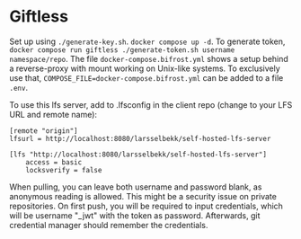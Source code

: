 # Giftless
Set up using `./generate-key.sh`. `docker compose up -d`. To generate token, `docker compose run giftless ./generate-token.sh username namespace/repo`. The file `docker-compose.bifrost.yml` shows a setup behind a reverse-proxy with mount working on Unix-like systems. To exclusively use that, `COMPOSE_FILE=docker-compose.bifrost.yml` can be added to a file `.env`.

To use this lfs server, add to .lfsconfig in the client repo (change to your LFS URL and remote name):

```
[remote "origin"]
lfsurl = http://localhost:8080/larsselbekk/self-hosted-lfs-server

[lfs "http://localhost:8080/larsselbekk/self-hosted-lfs-server"]
    access = basic
    locksverify = false
```

When pulling, you can leave both username and password blank, as anonymous reading is allowed. This might be a security issue on private repositories. On first push, you will be required to input credentials, which will be username "\_jwt" with the token as password. Afterwards, git credential manager should remember the credentials.
